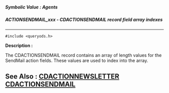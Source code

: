 ##### Symbolic Value : Agents
##### ACTIONSENDMAIL_xxx - CDACTIONSENDMAIL record field array indexes
---
```
#include <queryods.h>
```
**Description :**

The CDACTIONSENDMAIL record contains an array of length values for the SendMail 
action fields.  These values are used to index into the array.

**See Also :**
[CDACTIONNEWSLETTER](/domino-c-api-docs/reference/Data/CDACTIONNEWSLETTER)
[CDACTIONSENDMAIL](/domino-c-api-docs/reference/Data/CDACTIONSENDMAIL)
---
